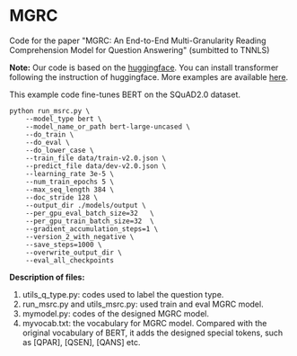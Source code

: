 
# MGRC

Code for the paper "MGRC: An End-to-End Multi-Granularity Reading Comprehension Model for Question Answering" (sumbitted to TNNLS)

**Note:** Our code is based on the [huggingface](https://github.com/huggingface/transformers). You can install transformer following the instruction of huggingface. More examples are available [here](https://github.com/huggingface/transformers/tree/master/examples/question-answering). 

This example code fine-tunes BERT on the SQuAD2.0 dataset.
```
python run_msrc.py \
    --model_type bert \
    --model_name_or_path bert-large-uncased \
    --do_train \
    --do_eval \
    --do_lower_case \
    --train_file data/train-v2.0.json \
    --predict_file data/dev-v2.0.json \
    --learning_rate 3e-5 \
    --num_train_epochs 5 \
    --max_seq_length 384 \
    --doc_stride 128 \
    --output_dir ./models/output \
    --per_gpu_eval_batch_size=32   \
    --per_gpu_train_batch_size=32  \
    --gradient_accumulation_steps=1 \
    --version_2_with_negative \
    --save_steps=1000 \
    --overwrite_output_dir \
    --eval_all_checkpoints
```
**Description of files:**

 1. utils_q_type.py: codes used to label the question type.
 2. run_msrc.py and utils_msrc.py: used train and eval MGRC model.
 3. mymodel.py: codes of the designed MGRC model.
 4. myvocab.txt: the vocabulary for MGRC model. Compared with the original vocabulary of BERT, it adds the designed special tokens, such as [QPAR], [QSEN], [QANS] etc.

